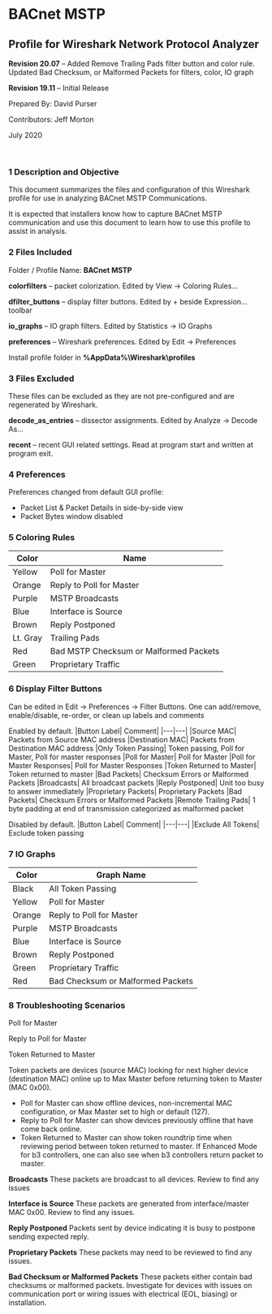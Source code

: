 # BACnet MSTP
## Profile for Wireshark Network Protocol Analyzer

**Revision 20.07** – Added Remove Trailing Pads filter button and color rule. Updated Bad Checksum, or Malformed Packets for filters, color, IO graph

**Revision 19.11** – Initial Release

Prepared By: David Purser

Contributors: Jeff Morton

July 2020

 
### 1	Description and Objective

This document summarizes the files and configuration of this Wireshark profile for use in analyzing BACnet MSTP Communications.

It is expected that installers know how to capture BACnet MSTP communication and use this document to learn how to use this profile to assist in analysis.

### 2	Files Included

Folder / Profile Name: **BACnet MSTP**

**colorfilters** – packet colorization. Edited by View -> Coloring Rules…

**dfilter_buttons** – display filter buttons. Edited by + beside Expression… toolbar

**io_graphs** – IO graph filters. Edited by Statistics -> IO Graphs

**preferences** – Wireshark preferences. Edited by Edit -> Preferences

Install profile folder in **%AppData%\Wireshark\profiles**

### 3	Files Excluded

These files can be excluded as they are not pre-configured and are regenerated by Wireshark.

**decode_as_entries** – dissector assignments. Edited by Analyze -> Decode As…

**recent** – recent GUI related settings. Read at program start and written at program exit.

### 4	Preferences

Preferences changed from default GUI profile:
* Packet List & Packet Details in side-by-side view
* Packet Bytes window disabled

### 5	Coloring Rules


|Color|	Name|
|---|---|
|Yellow| Poll for Master
|Orange|	Reply to Poll for Master
|Purple|	MSTP Broadcasts
|Blue|	Interface is Source
|Brown|	Reply Postponed
|Lt. Gray|	Trailing Pads
|Red|	Bad MSTP Checksum or Malformed Packets
|Green|	Proprietary Traffic

### 6	Display Filter Buttons

Can be edited in Edit -> Preferences -> Filter Buttons. One can add/remove, enable/disable, re-order, or clean up labels and comments

Enabled by default.
|Button Label|	Comment|
|---|---|
|Source MAC|	Packets from Source MAC address
|Destination MAC|	Packets from Destination MAC address
|Only Token Passing|	Token passing, Poll for Master, Poll for master responses
|Poll for Master|	Poll for Master
|Poll for Master Responses|	Poll for Master Responses
|Token Returned to Master|	Token returned to master
|Bad Packets|	Checksum Errors or Malformed Packets
|Broadcasts|	All broadcast packets
|Reply Postponed|	Unit too busy to answer immediately
|Proprietary Packets|	Proprietary Packets
|Bad Packets|	Checksum Errors or Malformed Packets
|Remote Trailing Pads|	1 byte padding at end of transmission categorized as malformed packet

Disabled by default.
|Button Label|	Comment|
|---|---|
|Exclude All Tokens|	Exclude token passing


### 7	IO Graphs

|Color|	Graph Name|
|---|---|
|Black|	All Token Passing
|Yellow|	Poll for Master
|Orange|	Reply to Poll for Master
|Purple|	MSTP Broadcasts
|Blue|	Interface is Source
|Brown|	Reply Postponed
|Green|	Proprietary Traffic
|Red|	Bad Checksum or Malformed Packets

### 8	Troubleshooting Scenarios

Poll for Master

Reply to Poll for Master

Token Returned to Master

Token packets are devices (source MAC) looking for next higher device (destination MAC) online up to Max Master before returning token to Master (MAC 0x00).
* Poll for Master can show offline devices, non-incremental MAC configuration, or Max Master set to high or default (127).
* Reply to Poll for Master can show devices previously offline that have come back online.
* Token Returned to Master can show token roundtrip time when reviewing period between token returned to master. If Enhanced Mode for b3 controllers, one can also see when b3 controllers return packet to master.

**Broadcasts**
These packets are broadcast to all devices. Review to find any issues

**Interface is Source**
These packets are generated from interface/master MAC 0x00. Review to find any issues.

**Reply Postponed**
Packets sent by device indicating it is busy to postpone sending expected reply.

**Proprietary Packets**
These packets may need to be reviewed to find any issues.

**Bad Checksum or Malformed Packets**
These packets either contain bad checksums or malformed packets. Investigate for devices with issues on communication port or wiring issues with electrical (EOL, biasing) or installation.
